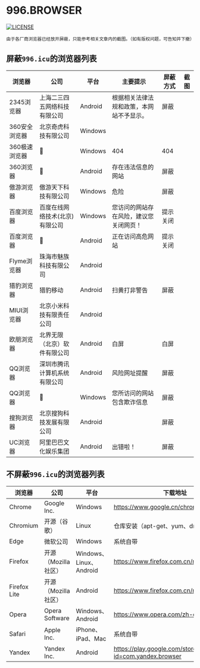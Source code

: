 # 996.BROWSER

[![LICENSE](https://img.shields.io/badge/%E8%AE%B8%E5%8F%AF%E8%AF%81-%E5%8F%8D996-red.svg)](https://github.com/996browser/996.BROWSER/blob/master/LICENSE)

    由于各厂商浏览器已经放开屏蔽，只能参考相关文章内的截图。（如有版权问题，可告知并下撤）

## 屏蔽`996.icu`的浏览器列表

|浏览器|公司|平台|主要提示|屏蔽方式|截图|
|---|---|---|---|---|---|
|2345浏览器|上海二三四五网络科技有限公司|Android|根据相关法律法规和政策，本网站不予显示。|屏蔽||
|360安全浏览器|北京奇虎科技有限公司|Windows||||
|360极速浏览器|:arrow_up_small:|Windows|404|404||
|360浏览器|:arrow_up_small:|Android|存在违法信息的网站|屏蔽||
|傲游浏览器|傲游天下科技有限公司|Windows|危险|屏蔽||
|百度浏览器|百度在线网络技术(北京)有限公司|Windows|您访问的网站存在风险，建议您关闭网页！|提示关闭||
|百度浏览器|:arrow_up_small:|Android|正在访问高危网站|提示关闭||
|Flyme浏览器|珠海市魅族科技有限公司|Android||||
|猎豹浏览器|猎豹移动|Android|扫黄打非警告|屏蔽||
|MIUI浏览器|北京小米科技有限责任公司|Android||||
|欧朋浏览器|北界无限（北京）软件有限公司|Android|白屏|白屏||
|QQ浏览器|深圳市腾讯计算机系统有限公司|Android|风险网址提醒|屏蔽||
|QQ浏览器|:arrow_up_small:|Windows|您所访问的网站包含欺诈信息|屏蔽||
|搜狗浏览器|北京搜狗科技发展有限公司|Android||屏蔽||
|UC浏览器|阿里巴巴文化娱乐集团|Android|出错啦！|屏蔽||

## 不屏蔽`996.icu`的浏览器列表

|浏览器|公司|平台|下载地址|
|---|---|---|---|
|Chrome|Google Inc.|Windows|https://www.google.cn/chrome/|
|Chromium|开源（谷歌）|Linux|仓库安装（apt-get、yum、dnf 等）|
|Edge|微软公司|Windows|系统自带|
|Firefox|开源（Mozilla 社区）|Windows、Linux、Android|https://www.firefox.com.cn/mobile/|
|Firefox Lite|开源（Mozilla 社区）|Android|https://www.firefox.com.cn/mobile/|
|Opera|Opera Software|Windows、Android|https://www.opera.com/zh-cn/download|
|Safari|Apple Inc.|iPhone、iPad、Mac|系统自带|
|Yandex|Yandex Inc.|Android|https://play.google.com/store/apps/details?id=com.yandex.browser|

